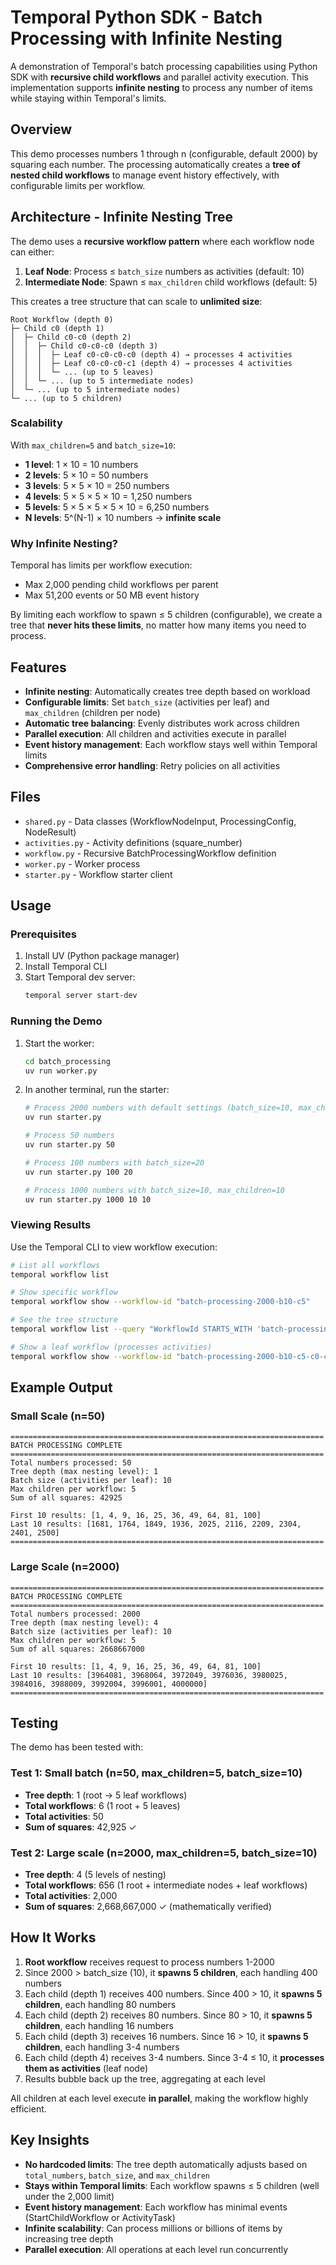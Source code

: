 # Temporal Python SDK - Batch Processing with Infinite Nesting

A demonstration of Temporal's batch processing capabilities using Python SDK with **recursive child workflows** and parallel activity execution. This implementation supports **infinite nesting** to process any number of items while staying within Temporal's limits.

## Overview

This demo processes numbers 1 through n (configurable, default 2000) by squaring each number. The processing automatically creates a **tree of nested child workflows** to manage event history effectively, with configurable limits per workflow.

## Architecture - Infinite Nesting Tree

The demo uses a **recursive workflow pattern** where each workflow node can either:
1. **Leaf Node**: Process ≤ `batch_size` numbers as activities (default: 10)
2. **Intermediate Node**: Spawn ≤ `max_children` child workflows (default: 5)

This creates a tree structure that can scale to **unlimited size**:

```
Root Workflow (depth 0)
├─ Child c0 (depth 1)
│  ├─ Child c0-c0 (depth 2)
│  │  ├─ Child c0-c0-c0 (depth 3)
│  │  │  ├─ Leaf c0-c0-c0-c0 (depth 4) → processes 4 activities
│  │  │  ├─ Leaf c0-c0-c0-c1 (depth 4) → processes 4 activities
│  │  │  └─ ... (up to 5 leaves)
│  │  └─ ... (up to 5 intermediate nodes)
│  └─ ... (up to 5 intermediate nodes)
└─ ... (up to 5 children)
```

### Scalability

With `max_children=5` and `batch_size=10`:
- **1 level**: 1 × 10 = 10 numbers
- **2 levels**: 5 × 10 = 50 numbers
- **3 levels**: 5 × 5 × 10 = 250 numbers
- **4 levels**: 5 × 5 × 5 × 10 = 1,250 numbers
- **5 levels**: 5 × 5 × 5 × 5 × 10 = 6,250 numbers
- **N levels**: 5^(N-1) × 10 numbers → **infinite scale**

### Why Infinite Nesting?

Temporal has limits per workflow execution:
- Max 2,000 pending child workflows per parent
- Max 51,200 events or 50 MB event history

By limiting each workflow to spawn ≤ 5 children (configurable), we create a tree that **never hits these limits**, no matter how many items you need to process.

## Features

- **Infinite nesting**: Automatically creates tree depth based on workload
- **Configurable limits**: Set `batch_size` (activities per leaf) and `max_children` (children per node)
- **Automatic tree balancing**: Evenly distributes work across children
- **Parallel execution**: All children and activities execute in parallel
- **Event history management**: Each workflow stays well within Temporal limits
- **Comprehensive error handling**: Retry policies on all activities

## Files

- `shared.py` - Data classes (WorkflowNodeInput, ProcessingConfig, NodeResult)
- `activities.py` - Activity definitions (square_number)
- `workflow.py` - Recursive BatchProcessingWorkflow definition
- `worker.py` - Worker process
- `starter.py` - Workflow starter client

## Usage

### Prerequisites

1. Install UV (Python package manager)
2. Install Temporal CLI
3. Start Temporal dev server:
   ```bash
   temporal server start-dev
   ```

### Running the Demo

1. Start the worker:
   ```bash
   cd batch_processing
   uv run worker.py
   ```

2. In another terminal, run the starter:
   ```bash
   # Process 2000 numbers with default settings (batch_size=10, max_children=5)
   uv run starter.py

   # Process 50 numbers
   uv run starter.py 50

   # Process 100 numbers with batch_size=20
   uv run starter.py 100 20

   # Process 1000 numbers with batch_size=10, max_children=10
   uv run starter.py 1000 10 10
   ```

### Viewing Results

Use the Temporal CLI to view workflow execution:

```bash
# List all workflows
temporal workflow list

# Show specific workflow
temporal workflow show --workflow-id "batch-processing-2000-b10-c5"

# See the tree structure
temporal workflow list --query "WorkflowId STARTS_WITH 'batch-processing-2000-b10-c5'"

# Show a leaf workflow (processes activities)
temporal workflow show --workflow-id "batch-processing-2000-b10-c5-c0-c0-c0-c0"
```

## Example Output

### Small Scale (n=50)
```
======================================================================
BATCH PROCESSING COMPLETE
======================================================================
Total numbers processed: 50
Tree depth (max nesting level): 1
Batch size (activities per leaf): 10
Max children per workflow: 5
Sum of all squares: 42925

First 10 results: [1, 4, 9, 16, 25, 36, 49, 64, 81, 100]
Last 10 results: [1681, 1764, 1849, 1936, 2025, 2116, 2209, 2304, 2401, 2500]
======================================================================
```

### Large Scale (n=2000)
```
======================================================================
BATCH PROCESSING COMPLETE
======================================================================
Total numbers processed: 2000
Tree depth (max nesting level): 4
Batch size (activities per leaf): 10
Max children per workflow: 5
Sum of all squares: 2668667000

First 10 results: [1, 4, 9, 16, 25, 36, 49, 64, 81, 100]
Last 10 results: [3964081, 3968064, 3972049, 3976036, 3980025, 3984016, 3988009, 3992004, 3996001, 4000000]
======================================================================
```

## Testing

The demo has been tested with:

### Test 1: Small batch (n=50, max_children=5, batch_size=10)
- **Tree depth**: 1 (root → 5 leaf workflows)
- **Total workflows**: 6 (1 root + 5 leaves)
- **Total activities**: 50
- **Sum of squares**: 42,925 ✓

### Test 2: Large scale (n=2000, max_children=5, batch_size=10)
- **Tree depth**: 4 (5 levels of nesting)
- **Total workflows**: 656 (1 root + intermediate nodes + leaf workflows)
- **Total activities**: 2,000
- **Sum of squares**: 2,668,667,000 ✓ (mathematically verified)

## How It Works

1. **Root workflow** receives request to process numbers 1-2000
2. Since 2000 > batch_size (10), it **spawns 5 children**, each handling 400 numbers
3. Each child (depth 1) receives 400 numbers. Since 400 > 10, it **spawns 5 children**, each handling 80 numbers
4. Each child (depth 2) receives 80 numbers. Since 80 > 10, it **spawns 5 children**, each handling 16 numbers
5. Each child (depth 3) receives 16 numbers. Since 16 > 10, it **spawns 5 children**, each handling 3-4 numbers
6. Each child (depth 4) receives 3-4 numbers. Since 3-4 ≤ 10, it **processes them as activities** (leaf node)
7. Results bubble back up the tree, aggregating at each level

All children at each level execute **in parallel**, making the workflow highly efficient.

## Key Insights

- **No hardcoded limits**: The tree depth automatically adjusts based on `total_numbers`, `batch_size`, and `max_children`
- **Stays within Temporal limits**: Each workflow spawns ≤ 5 children (well under the 2,000 limit)
- **Event history management**: Each workflow has minimal events (StartChildWorkflow or ActivityTask)
- **Infinite scalability**: Can process millions or billions of items by increasing tree depth
- **Parallel execution**: All operations at each level run concurrently
